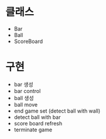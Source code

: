 # 클래스
- Bar
- Ball
- ScoreBoard

# 구현
- bar 생성
- bar control
- ball 생성
- ball move
- end game set (detect ball with wall)
- detect ball with bar
- score board refresh
- terminate game